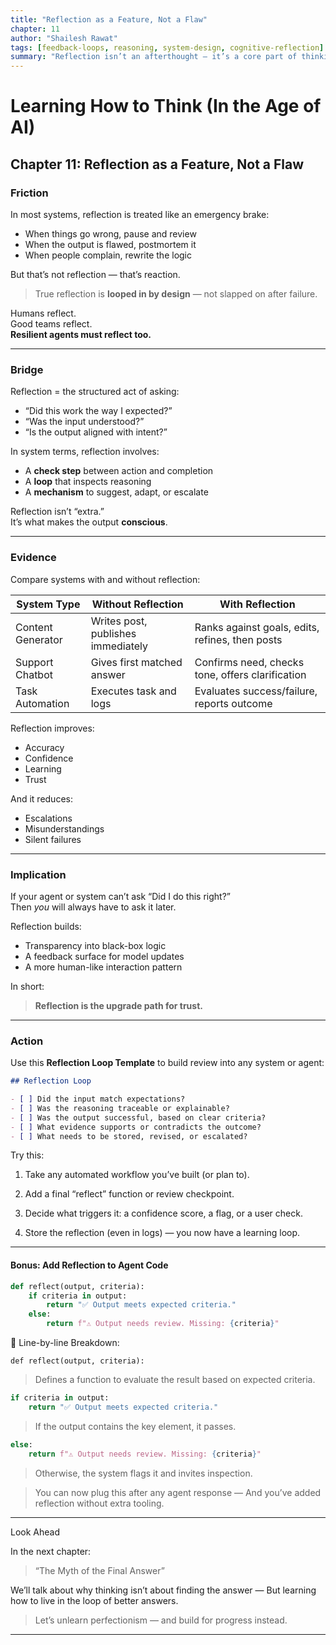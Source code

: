 ```yaml
---
title: "Reflection as a Feature, Not a Flaw"
chapter: 11
author: "Shailesh Rawat"
tags: [feedback-loops, reasoning, system-design, cognitive-reflection]
summary: "Reflection isn’t an afterthought — it’s a core part of thinking. This chapter shows how to build reflection into agents and systems as a loop, not a bug fix."
---
```


# Learning How to Think (In the Age of AI)

## Chapter 11: Reflection as a Feature, Not a Flaw

### Friction

In most systems, reflection is treated like an emergency brake:
- When things go wrong, pause and review  
- When the output is flawed, postmortem it  
- When people complain, rewrite the logic

But that’s not reflection — that’s reaction.

> True reflection is **looped in by design** — not slapped on after failure.

Humans reflect.  
Good teams reflect.  
**Resilient agents must reflect too.**

---

### Bridge

Reflection = the structured act of asking:
- “Did this work the way I expected?”
- “Was the input understood?”
- “Is the output aligned with intent?”

In system terms, reflection involves:
- A **check step** between action and completion  
- A **loop** that inspects reasoning  
- A **mechanism** to suggest, adapt, or escalate

Reflection isn’t “extra.”  
It’s what makes the output **conscious**.

---

### Evidence

Compare systems with and without reflection:

| System Type         | Without Reflection                 | With Reflection                                |
|---------------------|------------------------------------|------------------------------------------------|
| Content Generator   | Writes post, publishes immediately | Ranks against goals, edits, refines, then posts |
| Support Chatbot     | Gives first matched answer         | Confirms need, checks tone, offers clarification |
| Task Automation     | Executes task and logs             | Evaluates success/failure, reports outcome     |

Reflection improves:
- Accuracy  
- Confidence  
- Learning  
- Trust

And it reduces:
- Escalations  
- Misunderstandings  
- Silent failures

---

### Implication

If your agent or system can’t ask “Did I do this right?”  
Then *you* will always have to ask it later.

Reflection builds:
- Transparency into black-box logic  
- A feedback surface for model updates  
- A more human-like interaction pattern

In short:
> **Reflection is the upgrade path for trust.**

---

### Action

Use this **Reflection Loop Template** to build review into any system or agent:

```markdown
## Reflection Loop

- [ ] Did the input match expectations?
- [ ] Was the reasoning traceable or explainable?
- [ ] Was the output successful, based on clear criteria?
- [ ] What evidence supports or contradicts the outcome?
- [ ] What needs to be stored, revised, or escalated?
```

Try this:

1. Take any automated workflow you’ve built (or plan to).


2. Add a final “reflect” function or review checkpoint.


3. Decide what triggers it: a confidence score, a flag, or a user check.


4. Store the reflection (even in logs) — you now have a learning loop.


---

#### Bonus: Add Reflection to Agent Code

```python
def reflect(output, criteria):
    if criteria in output:
        return "✅ Output meets expected criteria."
    else:
        return f"⚠️ Output needs review. Missing: {criteria}"
```

🧠 Line-by-line Breakdown:

```
def reflect(output, criteria):
```

> Defines a function to evaluate the result based on expected criteria.


```python
if criteria in output:
    return "✅ Output meets expected criteria."
```

> If the output contains the key element, it passes.


```python
else:
    return f"⚠️ Output needs review. Missing: {criteria}"
```

> Otherwise, the system flags it and invites inspection.



> You can now plug this after any agent response —
> And you’ve added reflection without extra tooling.


---

Look Ahead

In the next chapter:

> “The Myth of the Final Answer”



We’ll talk about why thinking isn’t about finding the answer —
But learning how to live in the loop of better answers.

> Let’s unlearn perfectionism — and build for progress instead.




---


